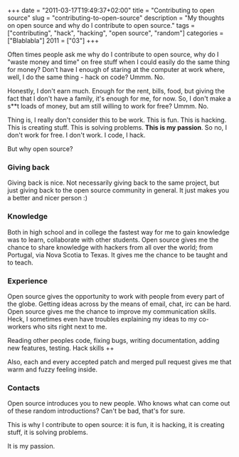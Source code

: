 +++
date = "2011-03-17T19:49:37+02:00"
title = "Contributing to open source"
slug = "contributing-to-open-source"
description = "My thoughts on open source and why do I contribute to open source."
tags = ["contributing", "hack", "hacking", "open source", "random"]
categories = ["Blablabla"]
2011 = ["03"]
+++

Often times people ask me why do I contribute to open source, why do I "waste money and time" on free stuff when I could easily do the same thing for money? Don't have I enough of staring at the computer at work where, well, I do the same thing - hack on code? Ummm. No.

Honestly, I don't earn much. Enough for the rent, bills, food, but giving the fact that I don't have a family, it's enough for me, for now. So, I don't make a s**t loads of money, but am still willing to work for free? Ummm. No.

Thing is, I really don't consider this to be work. This is fun. This is hacking. This is creating stuff. This is solving problems. <strong>This is my passion</strong>. So no, I don't work for free. I don't work. I code, I hack.

But why open source?

<h3>Giving back</h3>

Giving back is nice. Not necessarily giving back to the same project, but just giving back to the open source community in general. It just makes you a better and nicer person :)

<h3>Knowledge</h3>

Both in high school and in college the fastest way for me to gain knowledge was to learn, collaborate with other students. Open source gives me the chance to share knowledge with hackers from all over the world; from Portugal, via Nova Scotia to Texas. It gives me the chance to be taught and to teach.

<h3>Experience</h3>

Open source gives the opportunity to work with people from every part of the globe. Getting ideas across by the means of email, chat, irc can be hard. Open source gives me the chance to improve my communication skills. Heck, I sometimes even have troubles explaining my ideas to my co-workers who sits right next to me.

Reading other peoples code, fixing bugs, writing documentation, adding new features, testing. Hack skills ++

Also, each and every accepted patch and merged pull request gives me that warm and fuzzy feeling inside.

<h3>Contacts</h3>

Open source introduces you to new people. Who knows what can come out of these random introductions? Can't be bad, that's for sure.

This is why I contribute to open source: it is fun, it is hacking, it is creating stuff, it is solving problems.

It is my passion.
